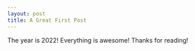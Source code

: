 ```yaml
---
layout: post
title: A Great First Post
---
```


The year is 2022!
Everything is awesome!
Thanks for reading!

